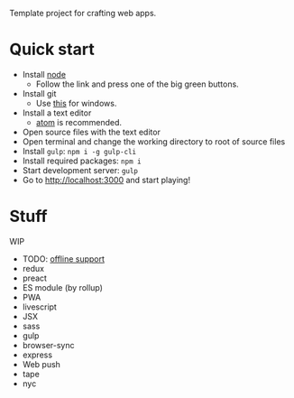 Template project for crafting web apps.

# Quick start

- Install [node](//nodejs.org)
  - Follow the link and press one of the big green buttons.
- Install git
  - Use [this](//git-scm.com/download/win) for windows.
- Install a text editor
  - [atom](//atom.io) is recommended.
- Open source files with the text editor
- Open terminal and change the working directory to root of source files
- Install `gulp`: `npm i -g gulp-cli`
- Install required packages: `npm i`
- Start development server: `gulp`
- Go to [http://localhost:3000](http://localhost:3000) and start playing!

# Stuff

WIP

- TODO: [offline support](//medium.com/ibm-watson-data-lab/offline-first-whats-in-a-name-89c410910694)
- redux
- preact
- ES module (by rollup)
- PWA
- livescript
- JSX
- sass
- gulp
- browser-sync
- express
- Web push
- tape
- nyc
